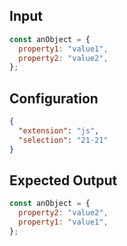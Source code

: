 
## Input
```javascript input
const anObject = {
  property1: "value1",
  property2: "value2",
};
```

## Configuration
```json configuration
{
  "extension": "js",
  "selection": "21-21"
}
```

## Expected Output
```javascript expected output
const anObject = {
  property2: "value2",
  property1: "value1",
};
```
